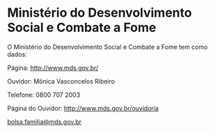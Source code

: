 Ministério do Desenvolvimento Social e Combate a Fome
====
<span itemscope itemtype="http://schema.org/GovernmentOrganization">
O <span itemprop="name">Ministério do Desenvolvimento Social e Combate a Fome</span> tem como dados:

Página: <span itemprop="url">http://www.mds.gov.br/</span>

<span itemprop="contactPoint" itemscope itemtype="http://schema.org/ContactPoint">Ouvidor: <span itemprop="name">Mônica Vasconcelos Ribeiro</span>

Telefone: <span itemprop="telephone" content="+55 0800 707 2003">0800 707 2003</span>

Página do Ouvidor: <span itemprop="url">http://www.mds.gov.br/ouvidoria</span>
<span itemprop="contactType" content="customer support"/>

<span itemprop="email">bolsa.familia@mds.gov.br</span>
</span>
</span>

